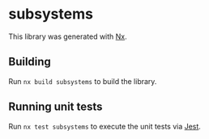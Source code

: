 # subsystems

This library was generated with [Nx](https://nx.dev).

## Building

Run `nx build subsystems` to build the library.

## Running unit tests

Run `nx test subsystems` to execute the unit tests via [Jest](https://jestjs.io).
